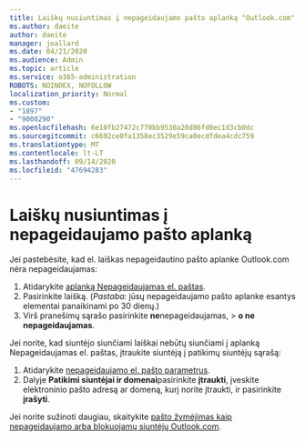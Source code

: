```yaml
---
title: Laiškų nusiuntimas į nepageidaujamo pašto aplanką "Outlook.com"
ms.author: daeite
author: daeite
manager: joallard
ms.date: 04/21/2020
ms.audience: Admin
ms.topic: article
ms.service: o365-administration
ROBOTS: NOINDEX, NOFOLLOW
localization_priority: Normal
ms.custom:
- "1897"
- "9000290"
ms.openlocfilehash: 6e10fb27472c770bb9530a20d86fd0ec1d3cb0dc
ms.sourcegitcommit: c6692ce0fa1358ec3529e59ca0ecdfdea4cdc759
ms.translationtype: MT
ms.contentlocale: lt-LT
ms.lasthandoff: 09/14/2020
ms.locfileid: "47694283"
---
```

# <a name="stop-messages-from-going-to-your-junk-email-folder"></a>Laiškų nusiuntimas į nepageidaujamo pašto aplanką

Jei pastebėsite, kad el. laiškas nepageidautino pašto aplanke Outlook.com nėra nepageidaujamas:

1. Atidarykite [aplanką Nepageidaujamas el. paštas](https://outlook.live.com/mail/junkemail).
1. Pasirinkite laišką. (*Pastaba:* jūsų nepageidaujamo pašto aplanke esantys elementai panaikinami po 30 dienų.)
1. Virš pranešimų sąrašo pasirinkite **ne**nepageidaujamas,  >  **o ne nepageidaujamas**.

Jei norite, kad siuntėjo siunčiami laiškai nebūtų siunčiami į aplanką Nepageidaujamas el. paštas, įtraukite siuntėją į patikimų siuntėjų sąrašą:

1. Atidarykite [nepageidaujamo el. pašto parametrus](https://go.microsoft.com/fwlink/?linkid=2035804).
1. Dalyje **Patikimi siuntėjai ir domenai**pasirinkite **įtraukti**, įveskite elektroninio pašto adresą ar domeną, kurį norite įtraukti, ir pasirinkite **įrašyti**.

Jei norite sužinoti daugiau, skaitykite [pašto žymėjimas kaip nepageidaujamo arba blokuojamų siuntėjų Outlook.com](https://support.office.com/article/a3ece97b-82f8-4a5e-9ac3-e92fa6427ae4?wt.mc_id=Office_Outlook_com_Alchemy).
